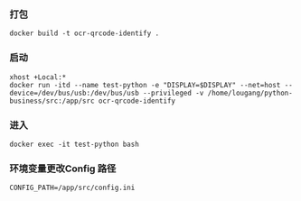 ### 打包
```shell
docker build -t ocr-qrcode-identify .
```

### 启动
```shell
xhost +Local:*
docker run -itd --name test-python -e "DISPLAY=$DISPLAY" --net=host --device=/dev/bus/usb:/dev/bus/usb --privileged -v /home/lougang/python-business/src:/app/src ocr-qrcode-identify
```

### 进入
```shell
docker exec -it test-python bash
```

### 环境变量更改Config 路径
```shell
CONFIG_PATH=/app/src/config.ini
```